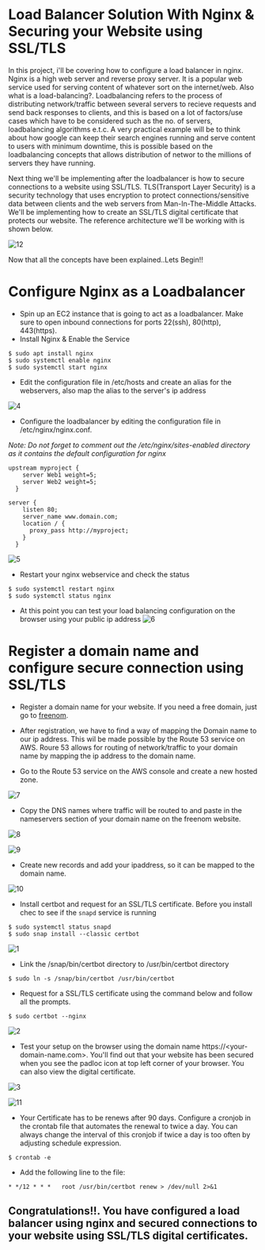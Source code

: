 # **Load Balancer Solution With Nginx & Securing your Website using SSL/TLS**

In this project, i'll be covering how to configure a load balancer in nginx. Nginx is a high web server and reverse proxy server. It is a popular web service used for serving content of whatever sort on the internet/web. Also what is a load-balancing?. Loadbalancing refers to the process of distributing network/traffic between several servers to recieve requests and send back responses to clients, and this is based on a lot of factors/use cases which have to be considered such as the no. of servers, loadbalancing algorithms e.t.c. A very practical example will be to think about how google can keep their search engines running and serve content to users with minimum downtime, this is possible based on the loadbalancing concepts that allows distribution of networ to the millions of servers they have running.

Next thing we'll be implementing after the loadbalancer is how to secure connections to a website using SSL/TLS. TLS(Transport Layer Security) is a security technology that uses encryption to protect connections/sensitive data between clients and the web servers from Man-In-The-Middle Attacks. We'll be implementing how to create an SSL/TLS digital certificate that protects our website. The reference architecture we'll be working with is shown below.

![12](https://user-images.githubusercontent.com/47898882/128687800-2e53b3fd-dba1-4ec1-bf40-b3399ff9c19e.JPG)


Now that all the concepts have been explained..Lets Begin!!

# **Configure Nginx as a Loadbalancer**
- Spin up an EC2 instance that is going to act as a loadbalancer. Make sure to open inbound connections for ports 22(ssh), 80(http), 443(https).
- Install Nginx & Enable the Service

```
$ sudo apt install nginx
$ sudo systemctl enable nginx
$ sudo systemctl start nginx
```
- Edit the configuration file in /etc/hosts and create an alias for the webservers, also map the alias to the server's ip address

![4](https://user-images.githubusercontent.com/47898882/128644757-889ba747-01f1-4587-8674-8ef2e84dfc12.JPG)

- Configure the loadbalancer by editing the configuration file in /etc/nginx/nginx.conf.

*Note: Do not forget to comment out the /etc/nginx/sites-enabled directory as it contains the default configuration for nginx*

```
upstream myproject {
    server Web1 weight=5;
    server Web2 weight=5;
  }

server {
    listen 80;
    server_name www.domain.com;
    location / {
      proxy_pass http://myproject;
    }
  }

```

![5](https://user-images.githubusercontent.com/47898882/128644817-a2332781-4db9-4125-a46e-12985c5a8e99.JPG)

- Restart your nginx webservice and check the status 

```
$ sudo systemctl restart nginx
$ sudo systemctl status nginx
```

- At this point you can test your load balancing configuration on the browser using your public ip address
![6](https://user-images.githubusercontent.com/47898882/128645056-294530a2-cd25-4a2d-a965-a1be2b4a69d9.JPG)


# **Register a domain name and configure secure connection using SSL/TLS**

- Register a domain name for your website. If you need a free domain, just go to [freenom](https://freenom.com).

- After registration, we have to find a way of mapping the Domain name to our ip address. This wil be made possible by the Route 53 service on AWS. Roure 53 allows for routing of network/traffic to your domain name by mapping the ip address to the domain name.

- Go to the Route 53 service on the AWS console and create a new hosted zone. 

![7](https://user-images.githubusercontent.com/47898882/128646772-07490a02-a3fc-4134-8399-329b672ed1e6.JPG)

- Copy the DNS names where traffic will be routed to and paste in the nameservers section of your domain name on the freenom website.

![8](https://user-images.githubusercontent.com/47898882/128646889-0b247656-52e7-4cea-be63-e474074d87f7.JPG)

![9](https://user-images.githubusercontent.com/47898882/128646891-09191b63-de39-4f84-9d98-be8aebfc216d.JPG)


- Create new records and add your ipaddress, so it can be mapped to the domain name.

![10](https://user-images.githubusercontent.com/47898882/128646968-1c03acc4-e77f-40fb-8dc3-2f0178ebff3a.JPG)


- Install certbot and request for an SSL/TLS certificate. Before you install chec to see if the `snapd` service is running
 
```
$ sudo systemctl status snapd
$ sudo snap install --classic certbot
```
![1](https://user-images.githubusercontent.com/47898882/128647101-4c520799-c6df-4b28-9592-429550c3451c.JPG)

- Link the /snap/bin/certbot directory to /usr/bin/certbot directory 

```
$ sudo ln -s /snap/bin/certbot /usr/bin/certbot
```

- Request for a SSL/TLS certificate using the command below and follow all the prompts.

```
$ sudo certbot --nginx
```

![2](https://user-images.githubusercontent.com/47898882/128647070-bec9678c-148b-48eb-a94c-5e9ef205d978.JPG)

- Test your setup on the browser using the domain name https://<your-domain-name.com>. You'll find out that your website has been secured when you see the padloc icon at top left corner of your browser. You can also view the digital certificate.

![3](https://user-images.githubusercontent.com/47898882/128684760-257da76c-06d0-4c6d-b822-d1a3d9cf5ecc.JPG)

![11](https://user-images.githubusercontent.com/47898882/128647143-27482544-9648-44ae-8f46-884ec3c8cfa0.JPG)

- Your Certificate has to be renews after 90 days. Configure a cronjob in the crontab file that automates the renewal to twice a day. You can always change the interval of this cronjob if twice a day is too often by adjusting schedule expression.

```
$ crontab -e
```

- Add the following line to the file:

```
* */12 * * *   root /usr/bin/certbot renew > /dev/null 2>&1
```

## Congratulations!!. You have configured a load balancer using nginx and secured connections to your website using SSL/TLS digital certificates.